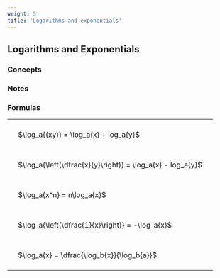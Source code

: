 ```yaml
---
weight: 5
title: 'Logarithms and exponentials'
---
```


## Logarithms and Exponentials

###   Concepts 




###   Notes 

### Formulas
<style type="text/css">
#T_NONEa04a955ba19fbf6a th.col_heading {
  text-align: left;
  font-size: 1em;
}
#T_NONEa04a955ba19fbf6a td {
  text-align: left;
  font-size: 1em;
  padding: 1.5em;
}
</style>
<table id="T_NONEa04a955ba19fbf6a">
  <thead>
  </thead>
  <tbody>
    <tr>
      <td id="T_NONEa04a955ba19fbf6a_row0_col0" class="data row0 col0" >$\log_a{(xy)} = \log_a{x} + log_a{y}$</td>
    </tr>
    <tr>
      <td id="T_NONEa04a955ba19fbf6a_row1_col0" class="data row1 col0" >$\log_a{\left(\dfrac{x}{y}\right)} = \log_a{x} - log_a{y}$</td>
    </tr>
    <tr>
      <td id="T_NONEa04a955ba19fbf6a_row2_col0" class="data row2 col0" >$\log_a{x^n} = n\log_a{x}$</td>
    </tr>
    <tr>
      <td id="T_NONEa04a955ba19fbf6a_row3_col0" class="data row3 col0" >$\log_a{\left(\dfrac{1}{x}\right)} = -\log_a{x}$</td>
    </tr>
    <tr>
      <td id="T_NONEa04a955ba19fbf6a_row4_col0" class="data row4 col0" >$\log_a{x} = \dfrac{\log_b{x}}{\log_b{a}}$</td>
    </tr>
  </tbody>
</table>

